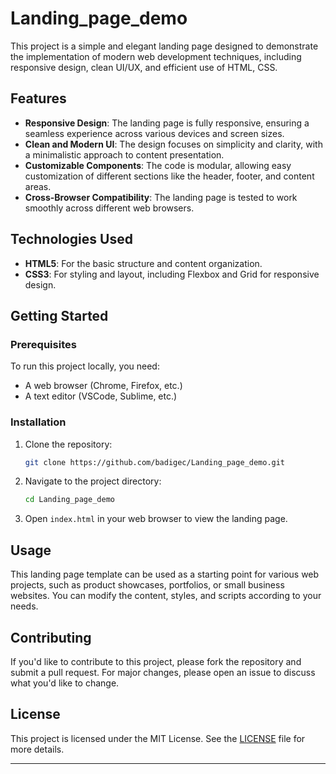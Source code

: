 # Landing_page_demo

This project is a simple and elegant landing page designed to demonstrate the implementation of modern web development techniques, including responsive design, clean UI/UX, and efficient use of HTML, CSS.

## Features

- **Responsive Design**: The landing page is fully responsive, ensuring a seamless experience across various devices and screen sizes.
- **Clean and Modern UI**: The design focuses on simplicity and clarity, with a minimalistic approach to content presentation.
- **Customizable Components**: The code is modular, allowing easy customization of different sections like the header, footer, and content areas.
- **Cross-Browser Compatibility**: The landing page is tested to work smoothly across different web browsers.

## Technologies Used

- **HTML5**: For the basic structure and content organization.
- **CSS3**: For styling and layout, including Flexbox and Grid for responsive design.

## Getting Started

### Prerequisites

To run this project locally, you need:

- A web browser (Chrome, Firefox, etc.)
- A text editor (VSCode, Sublime, etc.)

### Installation

1. Clone the repository:
   ```bash
   git clone https://github.com/badigec/Landing_page_demo.git
   ```
2. Navigate to the project directory:
   ```bash
   cd Landing_page_demo
   ```
3. Open `index.html` in your web browser to view the landing page.

## Usage

This landing page template can be used as a starting point for various web projects, such as product showcases, portfolios, or small business websites. You can modify the content, styles, and scripts according to your needs.

## Contributing

If you'd like to contribute to this project, please fork the repository and submit a pull request. For major changes, please open an issue to discuss what you'd like to change.

## License

This project is licensed under the MIT License. See the [LICENSE](LICENSE) file for more details.

---

